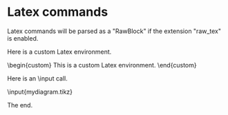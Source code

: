 
# Latex commands

Latex commands will be parsed as a "RawBlock" if the extension "raw_tex" is enabled.

Here is a custom Latex environment. 

\begin{custom}
This is a custom Latex environment.
\end{custom}

Here is an \\input call.

\input{mydiagram.tikz}

The end.
